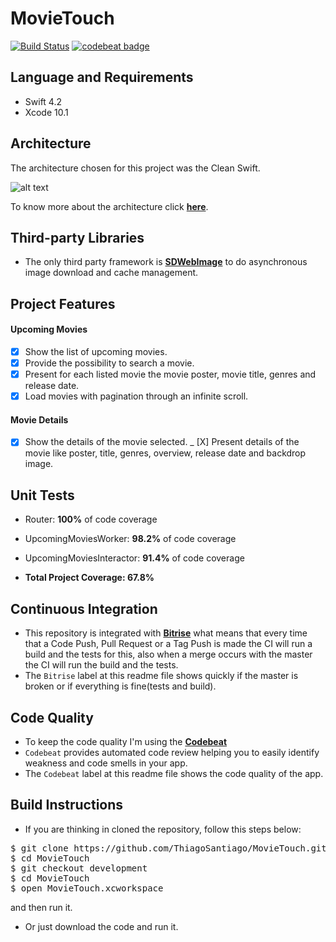 # MovieTouch

[![Build Status](https://app.bitrise.io/app/1d2ebb0208126084/status.svg?token=QbbHZ_0yoUwfRr92XegxRA&branch=development)](https://app.bitrise.io/app/1d2ebb0208126084) [![codebeat badge](https://codebeat.co/badges/8ef077cd-2ff5-4c24-a299-3ceb8df45b12)](https://codebeat.co/projects/github-com-thiagosantiago-movietouch-development)


## Language and Requirements

- Swift 4.2
- Xcode 10.1

## Architecture

The architecture chosen for this project was the Clean Swift.

![alt text](https://cdn-images-1.medium.com/max/2000/1*QV4nxWPd_sbGhoWO-X7PfQ.png)

To know more about the architecture click [**here**](https://hackernoon.com/introducing-clean-swift-architecture-vip-770a639ad7bf).

## Third-party Libraries

- The only third party framework is [**SDWebImage**](https://github.com/SDWebImage/SDWebImage) to do asynchronous image download and cache management.

## Project Features

#### Upcoming Movies

- [x] Show the list of upcoming movies.
- [x] Provide the possibility to search a movie.
- [x] Present for each listed movie the movie poster, movie title, genres and release date.
- [X] Load movies with pagination through an infinite scroll.

#### Movie Details

- [x] Show the details of the movie selected. 
_ [X] Present details of the movie like poster, title, genres, overview, release date and backdrop image.

## Unit Tests

- Router: **100%** of code coverage
- UpcomingMoviesWorker: **98.2%** of code coverage
- UpcomingMoviesInteractor: **91.4%** of code coverage

- **Total Project Coverage: 67.8%**

## Continuous Integration

- This repository is integrated with [**Bitrise**](https://www.bitrise.io) what means that every time that a Code Push, Pull Request or a Tag Push is made the CI will run a build and the tests for this, also when a merge occurs with the master the CI will run the build and the tests.
- The `Bitrise` label at this readme file shows quickly if the master is broken or if everything is fine(tests and build).

## Code Quality

- To keep the code quality I'm using the [**Codebeat**](https://codebeat.co)
- `Codebeat` provides automated code review helping you to easily identify weakness and code smells in your app.
- The `Codebeat` label at this readme file shows the code quality of the app.

## Build Instructions

- If you are thinking in cloned the repository, follow this steps below: 
<pre>$ git clone https://github.com/ThiagoSantiago/MovieTouch.git
$ cd MovieTouch
$ git checkout development
$ cd MovieTouch
$ open MovieTouch.xcworkspace</pre>

 and then run it.

- Or just download the code and run it.
